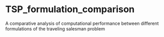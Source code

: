 # TSP_formulation_comparison
A comparative analysis of computational performance between different formulations of the traveling salesman problem
